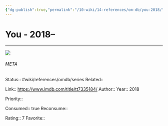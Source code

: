 ```yaml
---
{"dg-publish":true,"permalink":"/10-wiki/14-references/om-db/you-2018/","title":"You","tags":["mediaDB/tv/series"]}
---
```



# You - 2018–
---
![](https://m.media-amazon.com/images/M/MV5BNzIxOWExODEtYjcwMy00MGY0LTk3ZmMtZTkwOTI5NzBhMGI3XkEyXkFqcGdeQXVyMTEyMjM2NDc2._V1_SX300.jpg)





###### META
Status:: #wiki/references/omdb/series
Related:: 

Link:: https://www.imdb.com/title/tt7335184/
Author:: 
Year:: 2018

Priority:: 

Consumed:: true
Reconsume:: 

Rating:: 7
Favorite:: 
